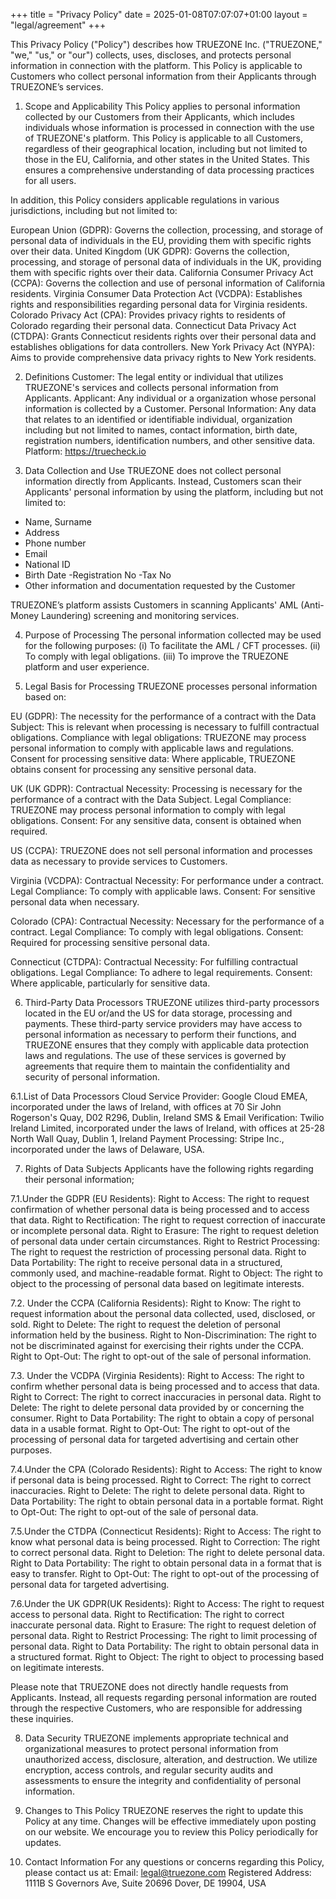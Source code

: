 +++
title = "Privacy Policy"
date = 2025-01-08T07:07:07+01:00
layout = "legal/agreement"
+++

This Privacy Policy ("Policy") describes how TRUEZONE Inc. ("TRUEZONE," "we," "us," or "our") collects, uses, discloses, and protects personal information in connection with the platform. This Policy is applicable to Customers who collect personal information from their Applicants through TRUEZONE’s services.
 
1. Scope and Applicability
This Policy applies to personal information collected by our Customers from their Applicants, which includes individuals whose information is processed in connection with the use of TRUEZONE's platform. This Policy is applicable to all Customers, regardless of their geographical location, including but not limited to those in the EU, California, and other states in the United States. This ensures a comprehensive understanding of data processing practices for all users.
 
In addition, this Policy considers applicable regulations in various jurisdictions, including but not limited to:
 
European Union (GDPR): Governs the collection, processing, and storage of personal data of individuals in the EU, providing them with specific rights over their data.
United Kingdom (UK GDPR): Governs the collection, processing, and storage of personal data of individuals in the UK, providing them with specific rights over their data.
California Consumer Privacy Act (CCPA): Governs the collection and use of personal information of California residents.
Virginia Consumer Data Protection Act (VCDPA): Establishes rights and responsibilities regarding personal data for Virginia residents.
Colorado Privacy Act (CPA): Provides privacy rights to residents of Colorado regarding their personal data.
Connecticut Data Privacy Act (CTDPA): Grants Connecticut residents rights over their personal data and establishes obligations for data controllers.
New York Privacy Act (NYPA): Aims to provide comprehensive data privacy rights to New York residents.
 
2. Definitions
Customer: The legal entity or individual that utilizes TRUEZONE's services and collects personal information from Applicants.
Applicant: Any individual or a organization whose personal information is collected by a Customer.
Personal Information: Any data that relates to an identified or identifiable individual, organization including but not limited to names, contact information, birth date, registration numbers, identification numbers, and other sensitive data.
Platform: https://truecheck.io
 
3. Data Collection and Use
TRUEZONE does not collect personal information directly from Applicants. Instead, Customers scan their Applicants' personal information by using the platform, including but not limited to:
 
- Name, Surname
- Address
- Phone number
- Email
- National ID
- Birth Date
-Registration No
-Tax No
- Other information and documentation requested by the Customer
 
TRUEZONE’s platform assists Customers in scanning Applicants' AML (Anti-Money Laundering) screening and monitoring services.
 
4. Purpose of Processing
The personal information collected may be used for the following purposes:
(i) To facilitate the AML / CFT processes.
(ii) To comply with legal obligations.
(iii) To improve the TRUEZONE platform and user experience.
 
5. Legal Basis for Processing
TRUEZONE processes personal information based on:
 
EU (GDPR):
The necessity for the performance of a contract with the Data Subject: This is relevant when processing is necessary to fulfill contractual obligations.
Compliance with legal obligations: TRUEZONE may process personal information to comply with applicable laws and regulations.
Consent for processing sensitive data: Where applicable, TRUEZONE obtains consent for processing any sensitive personal data.
 
UK (UK GDPR):
Contractual Necessity: Processing is necessary for the performance of a contract with the Data Subject.
Legal Compliance: TRUEZONE may process personal information to comply with legal obligations.
Consent: For any sensitive data, consent is obtained when required.
 
US (CCPA):
TRUEZONE does not sell personal information and processes data as necessary to provide services to Customers.
 
Virginia (VCDPA):
Contractual Necessity: For performance under a contract.
Legal Compliance: To comply with applicable laws.
Consent: For sensitive personal data when necessary.
 
Colorado (CPA):
Contractual Necessity: Necessary for the performance of a contract.
Legal Compliance: To comply with legal obligations.
Consent: Required for processing sensitive personal data.
 
Connecticut (CTDPA):
Contractual Necessity: For fulfilling contractual obligations.
Legal Compliance: To adhere to legal requirements.
Consent: Where applicable, particularly for sensitive data.
 
6. Third-Party Data Processors
TRUEZONE utilizes third-party processors located in the EU or/and the US for data storage, processing and payments. These third-party service providers may have access to personal information as necessary to perform their functions, and TRUEZONE ensures that they comply with applicable data protection laws and regulations. The use of these services is governed by agreements that require them to maintain the confidentiality and security of personal information.
 
6.1.List of Data Processors
Cloud Service Provider: Google Cloud EMEA, incorporated under the laws of Ireland, with offices at 70 Sir John Rogerson's Quay, D02 R296, Dublin, Ireland
SMS & Email Verification: Twilio Ireland Limited,  incorporated under the laws of Ireland, with offices at 25-28 North Wall Quay, Dublin 1, Ireland
Payment Processing: Stripe Inc., incorporated under the laws of Delaware, USA.
 
7. Rights of Data Subjects
Applicants have the following rights regarding their personal information;
 
7.1.Under the GDPR (EU Residents):
Right to Access: The right to request confirmation of whether personal data is being processed and to access that data.
Right to Rectification: The right to request correction of inaccurate or incomplete personal data.
Right to Erasure: The right to request deletion of personal data under certain circumstances.
Right to Restrict Processing: The right to request the restriction of processing personal data.
Right to Data Portability: The right to receive personal data in a structured, commonly used, and machine-readable format.
Right to Object: The right to object to the processing of personal data based on legitimate interests.
 
7.2. Under the CCPA (California Residents):
Right to Know: The right to request information about the personal data collected, used, disclosed, or sold.
Right to Delete: The right to request the deletion of personal information held by the business.
Right to Non-Discrimination: The right to not be discriminated against for exercising their rights under the CCPA.
Right to Opt-Out: The right to opt-out of the sale of personal information.
 
7.3. Under the VCDPA (Virginia Residents):
Right to Access: The right to confirm whether personal data is being processed and to access that data.
Right to Correct: The right to correct inaccuracies in personal data.
Right to Delete: The right to delete personal data provided by or concerning the consumer.
Right to Data Portability: The right to obtain a copy of personal data in a usable format.
Right to Opt-Out: The right to opt-out of the processing of personal data for targeted advertising and certain other purposes.
 
7.4.Under the CPA (Colorado Residents):
Right to Access: The right to know if personal data is being processed.
Right to Correct: The right to correct inaccuracies.
Right to Delete: The right to delete personal data.
Right to Data Portability: The right to obtain personal data in a portable format.
Right to Opt-Out: The right to opt-out of the sale of personal data.
 
7.5.Under the CTDPA (Connecticut Residents):
Right to Access: The right to know what personal data is being processed.
Right to Correction: The right to correct personal data.
Right to Deletion: The right to delete personal data.
Right to Data Portability: The right to obtain personal data in a format that is easy to transfer.
Right to Opt-Out: The right to opt-out of the processing of personal data for targeted advertising.
 
7.6.Under the UK GDPR(UK Residents):
Right to Access: The right to request access to personal data.
Right to Rectification: The right to correct inaccurate personal data.
Right to Erasure: The right to request deletion of personal data.
Right to Restrict Processing: The right to limit processing of personal data.
Right to Data Portability: The right to obtain personal data in a structured format.
Right to Object: The right to object to processing based on legitimate interests.
 
Please note that TRUEZONE does not directly handle requests from Applicants. Instead, all requests regarding personal information are routed through the respective Customers, who are responsible for addressing these inquiries.
 
8. Data Security
TRUEZONE implements appropriate technical and organizational measures to protect personal information from unauthorized access, disclosure, alteration, and destruction. We utilize encryption, access controls, and regular security audits and assessments to ensure the integrity and confidentiality of personal information.
 
9. Changes to This Policy
TRUEZONE reserves the right to update this Policy at any time. Changes will be effective immediately upon posting on our website. We encourage you to review this Policy periodically for updates.
 
10. Contact Information
For any questions or concerns regarding this Policy, please contact us at:
Email: legal@truezone.com
Registered Address:
1111B S Governors Ave, Suite 20696
Dover, DE 19904, USA